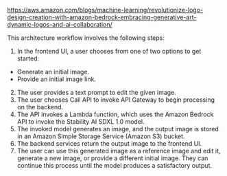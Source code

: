 https://aws.amazon.com/blogs/machine-learning/revolutionize-logo-design-creation-with-amazon-bedrock-embracing-generative-art-dynamic-logos-and-ai-collaboration/

This architecture workflow involves the following steps:

1. In the frontend UI, a user chooses from one of two options to get started:
- Generate an initial image.
- Provide an initial image link.
2. The user provides a text prompt to edit the given image.
3. The user chooses Call API to invoke API Gateway to begin processing on the backend.
4. The API invokes a Lambda function, which uses the Amazon Bedrock API to invoke the Stability AI SDXL 1.0 model.
5. The invoked model generates an image, and the output image is stored in an Amazon Simple Storage Service (Amazon S3) bucket.
6. The backend services return the output image to the frontend UI.
7. The user can use this generated image as a reference image and edit it, generate a new image, or provide a different initial image. They can continue this process until the model produces a satisfactory output.
